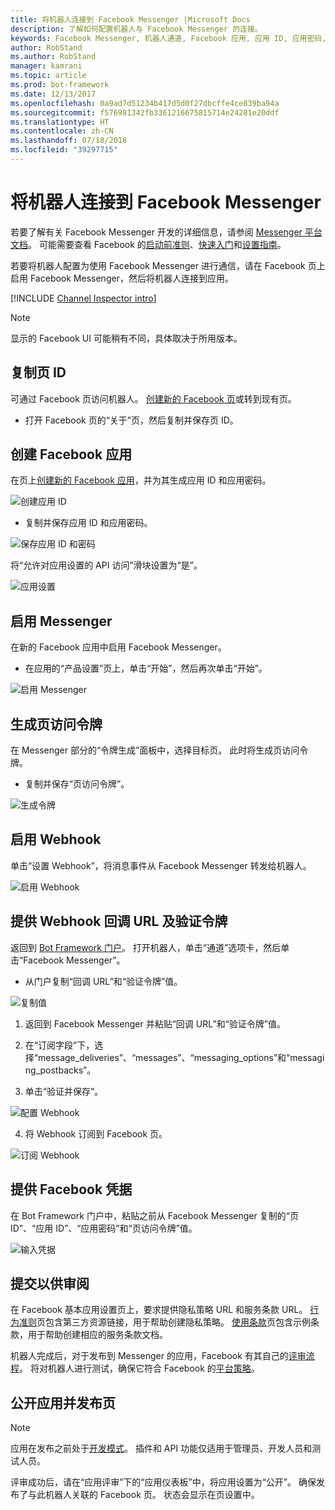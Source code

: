 ```yaml
---
title: 将机器人连接到 Facebook Messenger |Microsoft Docs
description: 了解如何配置机器人与 Facebook Messenger 的连接。
keywords: Facebook Messenger, 机器人通道, Facebook 应用, 应用 ID, 应用密码, Facebook 机器人, 凭据
author: RobStand
ms.author: RobStand
manager: kamrani
ms.topic: article
ms.prod: bot-framework
ms.date: 12/13/2017
ms.openlocfilehash: 0a9ad7d51234b417d5d0f27dbcffe4ce839ba94a
ms.sourcegitcommit: f576981342fb3361216675815714e24281e20ddf
ms.translationtype: HT
ms.contentlocale: zh-CN
ms.lasthandoff: 07/18/2018
ms.locfileid: "39297715"
---
```

# <a name="connect-a-bot-to-facebook-messenger"></a>将机器人连接到 Facebook Messenger

若要了解有关 Facebook Messenger 开发的详细信息，请参阅 [Messenger 平台文档](https://developers.facebook.com/docs/messenger-platform)。 可能需要查看 Facebook 的[启动前准则](https://developers.facebook.com/docs/messenger-platform/product-overview/launch#app_public)、[快速入门](https://developers.facebook.com/docs/messenger-platform/guides/quick-start)和[设置指南](https://developers.facebook.com/docs/messenger-platform/guides/setup)。

若要将机器人配置为使用 Facebook Messenger 进行通信，请在 Facebook 页上启用 Facebook Messenger，然后将机器人连接到应用。

[!INCLUDE [Channel Inspector intro](~/includes/snippet-channel-inspector.md)]

> [!NOTE]
> 显示的 Facebook UI 可能稍有不同，具体取决于所用版本。

## <a name="copy-the-page-id"></a>复制页 ID

可通过 Facebook 页访问机器人。 [创建新的 Facebook 页](https://www.facebook.com/bookmarks/pages)或转到现有页。

* 打开 Facebook 页的“关于”页，然后复制并保存页 ID。

## <a name="create-a-facebook-app"></a>创建 Facebook 应用

在页上[创建新的 Facebook 应用](https://developers.facebook.com/quickstarts/?platform=web)，并为其生成应用 ID 和应用密码。

![创建应用 ID](~/media/channels/FB-CreateAppId.png)

* 复制并保存应用 ID 和应用密码。

![保存应用 ID 和密码](~/media/channels/FB-get-appid.png)

将“允许对应用设置的 API 访问”滑块设置为“是”。

![应用设置](~/media/bot-service-channel-connect-facebook/api_settings.png)

## <a name="enable-messenger"></a>启用 Messenger


在新的 Facebook 应用中启用 Facebook Messenger。

* 在应用的“产品设置”页上，单击“开始”，然后再次单击“开始”。


![启用 Messenger](~/media/channels/FB-AddMessaging1.png)

## <a name="generate-a-page-access-token"></a>生成页访问令牌

在 Messenger 部分的“令牌生成”面板中，选择目标页。 此时将生成页访问令牌。

* 复制并保存“页访问令牌”。

![生成令牌](~/media/channels/FB-generateToken.png)

## <a name="enable-webhooks"></a>启用 Webhook

单击“设置 Webhook”，将消息事件从 Facebook Messenger 转发给机器人。

![启用 Webhook](~/media/channels/FB-webhook.png)

## <a name="provide-webhook-callback-url-and-verify-token"></a>提供 Webhook 回调 URL 及验证令牌

返回到 [Bot Framework 门户](https://dev.botframework.com/)。 打开机器人，单击“通道”选项卡，然后单击“Facebook Messenger”。

* 从门户复制“回调 URL”和“验证令牌”值。

![复制值](~/media/channels/fb-callbackVerify.png)

1. 返回到 Facebook Messenger 并粘贴“回调 URL”和“验证令牌”值。

2. 在“订阅字段”下，选择“message\_deliveries”、“messages”、“messaging\_options”和“messaging\_postbacks”。

3. 单击“验证并保存”。

![配置 Webhook](~/media/channels/FB-webhookConfig.png)

4. 将 Webhook 订阅到 Facebook 页。

![订阅 Webhook](~/media/bot-service-channel-connect-facebook/subscribe-webhook.png)


## <a name="provide-facebook-credentials"></a>提供 Facebook 凭据

在 Bot Framework 门户中，粘贴之前从 Facebook Messenger 复制的“页 ID”、“应用 ID”、“应用密码”和“页访问令牌”值。

![输入凭据](~/media/channels/fb-credentials2.png)

## <a name="submit-for-review"></a>提交以供审阅

在 Facebook 基本应用设置页上，要求提供隐私策略 URL 和服务条款 URL。 [行为准则](https://aka.ms/bf-conduct)页包含第三方资源链接，用于帮助创建隐私策略。 [使用条款](https://aka.ms/bf-terms)页包含示例条款，用于帮助创建相应的服务条款文档。

机器人完成后，对于发布到 Messenger 的应用，Facebook 有其自己的[评审流程](https://developers.facebook.com/docs/messenger-platform/app-review)。 将对机器人进行测试，确保它符合 Facebook 的[平台策略](https://developers.facebook.com/docs/messenger-platform/policy-overview)。

## <a name="make-the-app-public-and-publish-the-page"></a>公开应用并发布页

> [!NOTE]
> 应用在发布之前处于[开发模式](https://developers.facebook.com/docs/apps/managing-development-cycle)。 插件和 API 功能仅适用于管理员、开发人员和测试人员。

评审成功后，请在“应用评审”下的“应用仪表板”中，将应用设置为“公开”。
确保发布了与此机器人关联的 Facebook 页。 状态会显示在页设置中。

